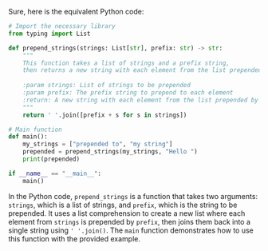 Sure, here is the equivalent Python code:

```python
# Import the necessary library
from typing import List

def prepend_strings(strings: List[str], prefix: str) -> str:
    """
    This function takes a list of strings and a prefix string,
    then returns a new string with each element from the list prepended by the prefix.
    
    :param strings: List of strings to be prepended
    :param prefix: The prefix string to prepend to each element
    :return: A new string with each element from the list prepended by the prefix
    """
    return ' '.join([prefix + s for s in strings])

# Main function
def main():
    my_strings = ["prepended to", "my string"]
    prepended = prepend_strings(my_strings, "Hello ")
    print(prepended)

if __name__ == "__main__":
    main()
```

In the Python code, `prepend_strings` is a function that takes two arguments: `strings`, which is a list of strings, and `prefix`, which is the string to be prepended. It uses a list comprehension to create a new list where each element from `strings` is prepended by `prefix`, then joins them back into a single string using `' '.join()`. The `main` function demonstrates how to use this function with the provided example.
